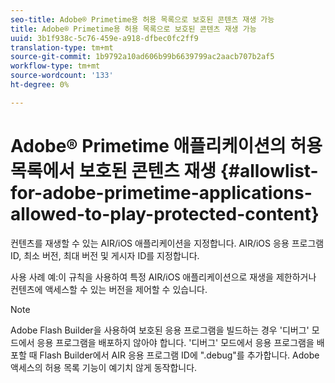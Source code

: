 ```yaml
---
seo-title: Adobe® Primetime용 허용 목록으로 보호된 콘텐츠 재생 가능
title: Adobe® Primetime용 허용 목록으로 보호된 콘텐츠 재생 가능
uuid: 3b1f938c-5c76-459e-a918-dfbec0fc2ff9
translation-type: tm+mt
source-git-commit: 1b9792a10ad606b99b6639799ac2aacb707b2af5
workflow-type: tm+mt
source-wordcount: '133'
ht-degree: 0%

---
```



# Adobe® Primetime 애플리케이션의 허용 목록에서 보호된 콘텐츠 재생 {#allowlist-for-adobe-primetime-applications-allowed-to-play-protected-content}

컨텐츠를 재생할 수 있는 AIR/iOS 애플리케이션을 지정합니다. AIR/iOS 응용 프로그램 ID, 최소 버전, 최대 버전 및 게시자 ID를 지정합니다.

사용 사례 예:이 규칙을 사용하여 특정 AIR/iOS 애플리케이션으로 재생을 제한하거나 컨텐츠에 액세스할 수 있는 버전을 제어할 수 있습니다.

>[!NOTE]
>
>Adobe Flash Builder을 사용하여 보호된 응용 프로그램을 빌드하는 경우 &#39;디버그&#39; 모드에서 응용 프로그램을 배포하지 않아야 합니다. &#39;디버그&#39; 모드에서 응용 프로그램을 배포할 때 Flash Builder에서 AIR 응용 프로그램 ID에 &quot;.debug&quot;를 추가합니다. Adobe 액세스의 허용 목록 기능이 예기치 않게 동작합니다.

